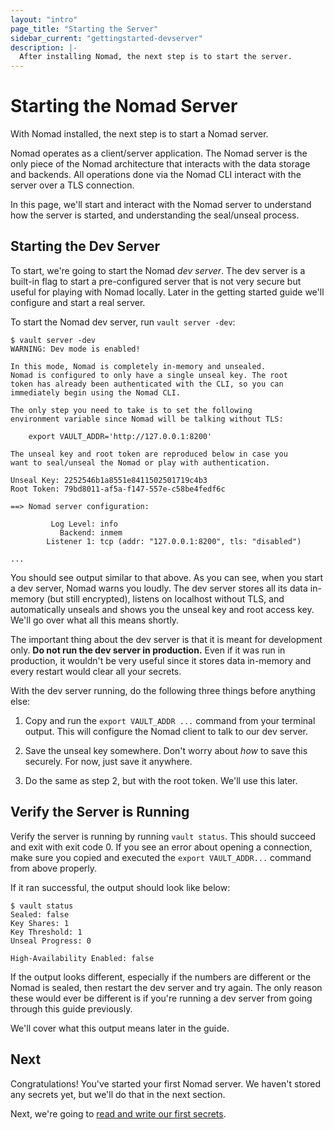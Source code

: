```yaml
---
layout: "intro"
page_title: "Starting the Server"
sidebar_current: "gettingstarted-devserver"
description: |-
  After installing Nomad, the next step is to start the server.
---
```


# Starting the Nomad Server

With Nomad installed, the next step is to start a Nomad server.

Nomad operates as a client/server application. The Nomad server is the
only piece of the Nomad architecture that interacts with the data
storage and backends. All operations done via the Nomad CLI interact
with the server over a TLS connection.

In this page, we'll start and interact with the Nomad server to understand
how the server is started, and understanding the seal/unseal process.

## Starting the Dev Server

To start, we're going to start the Nomad _dev server_. The dev server
is a built-in flag to start a pre-configured server that is not very
secure but useful for playing with Nomad locally. Later in the getting
started guide we'll configure and start a real server.

To start the Nomad dev server, run `vault server -dev`:

```
$ vault server -dev
WARNING: Dev mode is enabled!

In this mode, Nomad is completely in-memory and unsealed.
Nomad is configured to only have a single unseal key. The root
token has already been authenticated with the CLI, so you can
immediately begin using the Nomad CLI.

The only step you need to take is to set the following
environment variable since Nomad will be talking without TLS:

    export VAULT_ADDR='http://127.0.0.1:8200'

The unseal key and root token are reproduced below in case you
want to seal/unseal the Nomad or play with authentication.

Unseal Key: 2252546b1a8551e8411502501719c4b3
Root Token: 79bd8011-af5a-f147-557e-c58be4fedf6c

==> Nomad server configuration:

         Log Level: info
           Backend: inmem
        Listener 1: tcp (addr: "127.0.0.1:8200", tls: "disabled")

...
```

You should see output similar to that above. As you can see, when you
start a dev server, Nomad warns you loudly. The dev server stores all
its data in-memory (but still encrypted), listens on localhost without TLS, and
automatically unseals and shows you the unseal key and root access key.
We'll go over what all this means shortly.

The important thing about the dev server is that it is meant for
development only. **Do not run the dev server in production.** Even if it
was run in production, it wouldn't be very useful since it stores data in-memory
and every restart would clear all your secrets.

With the dev server running, do the following three things before anything
else:

  1. Copy and run the `export VAULT_ADDR ...` command from your terminal
     output. This will configure the Nomad client to talk to our dev server.

  2. Save the unseal key somewhere. Don't worry about _how_ to save this
     securely. For now, just save it anywhere.

  3. Do the same as step 2, but with the root token. We'll use this later.

## Verify the Server is Running

Verify the server is running by running `vault status`. This should
succeed and exit with exit code 0. If you see an error about opening
a connection, make sure you copied and executed the `export VAULT_ADDR...`
command from above properly.

If it ran successful, the output should look like below:

```
$ vault status
Sealed: false
Key Shares: 1
Key Threshold: 1
Unseal Progress: 0

High-Availability Enabled: false
```

If the output looks different, especially if the numbers are different
or the Nomad is sealed, then restart the dev server and try again. The
only reason these would ever be different is if you're running a dev
server from going through this guide previously.

We'll cover what this output means later in the guide.

## Next

Congratulations! You've started your first Nomad server. We haven't stored
any secrets yet, but we'll do that in the next section.

Next, we're going to
[read and write our first secrets](/intro/getting-started/first-secret.html).
